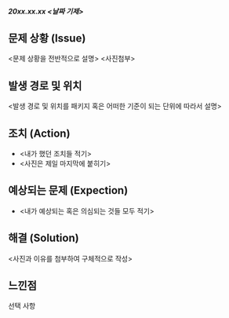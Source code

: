 

##### 20xx.xx.xx <날짜 기제>

## 문제 상황 (Issue)

<문제 상황을 전반적으로 설명>
<사진첨부>

## 발생 경로 및 위치

<발생 경로 및 위치를 패키지 혹은 어떠한 기준이 되는 단위에 따라서 설명>

## 조치 (Action)

- <내가 했던 조치들 적기>
- <사진은 제일 마지막에 붙히기>

## 예상되는 문제 (Expection)

- <내가 예상되는 혹은 의심되는 것들 모두 적기>

## 해결 (Solution)

<사진과 이유를 첨부하여 구체적으로 작성>

## 느낀점

선택 사항